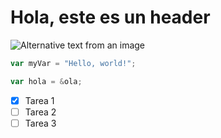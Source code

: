 # Hola, este es un header
![Alternative text from an image](https://octodex.github.com/images/yaktocat.png)
``` javascript
var myVar = "Hello, world!";
```

``` go
var hola = &ola;
```
- [x] Tarea 1
- [ ] Tarea 2
- [ ] Tarea 3
